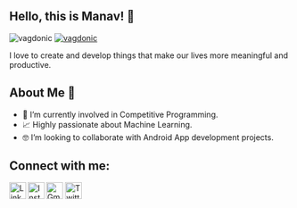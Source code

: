 
## Hello, this is Manav! 👋
<p align="left"> 
	<img src="https://komarev.com/ghpvc/?username=vagdonic" alt="vagdonic" /> 
	<a href="https://github.com/vagdonic?tab=repositories"><img src="https://badges.pufler.dev/repos/vagdonic" alt="vagdonic"> </a>
</p>

I love to create and develop things that make our lives more meaningful and productive.

## About Me 🚀
- 🔭 I’m currently involved in Competitive Programming.
- 📈 Highly passionate about Machine Learning.
- 🤓 I’m looking to collaborate with Android App development projects.

## Connect with me:

[<img alt="Gmail" src="https://www.flaticon.com/svg/static/icons/svg/888/888853.svg" width="30px">](mailto:manavvg@gmail.com)
[<img align="left" alt="LinkedIn" width="30px" src="https://www.flaticon.com/svg/static/icons/svg/174/174857.svg" />](https://www.linkedin.com/in/vagdonic/)
[<img align="left" alt="Instagram" width="30px" src="https://www.flaticon.com/svg/static/icons/svg/2111/2111463.svg" />](https://www.instagram.com/vagdonic/)
[<img alt="Twitter" src="https://www.flaticon.com/free-icon/twitter_145812?term=twitter&page=1&position=5&related_item_id=145812" width="30px">](https://twitter.com/vagdonic)
